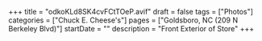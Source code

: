+++
title = "odkoKLd8SK4cvFCtTOeP.avif"
draft = false
tags = ["Photos"]
categories = ["Chuck E. Cheese's"]
pages = ["Goldsboro, NC (209 N Berkeley Blvd)"]
startDate = ""
description = "Front Exterior of Store"
+++
